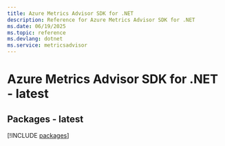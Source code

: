 ```yaml
---
title: Azure Metrics Advisor SDK for .NET
description: Reference for Azure Metrics Advisor SDK for .NET
ms.date: 06/19/2025
ms.topic: reference
ms.devlang: dotnet
ms.service: metricsadvisor
---
```

# Azure Metrics Advisor SDK for .NET - latest
## Packages - latest
[!INCLUDE [packages](metrics-advisor-index.md)]